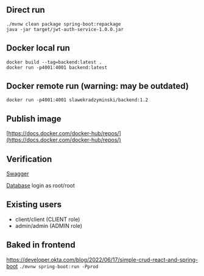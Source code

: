## Direct run

```commandline
./mvnw clean package spring-boot:repackage
java -jar target/jwt-auth-service-1.0.0.jar
```

## Docker local run

```commandline
docker build --tag=backend:latest .
docker run -p4001:4001 backend:latest
```

## Docker remote run (warning: may be outdated)

```commandline
docker run -p4001:4001 slawekradzyminski/backend:1.2
```

## Publish image

[https://docs.docker.com/docker-hub/repos/](https://docs.docker.com/docker-hub/repos/)

## Verification

[Swagger](http://localhost:4001/swagger-ui.html)

[Database](http://localhost:4001/h2-console) login as root/root

## Existing users

- client/client (CLIENT role)
- admin/admin (ADMIN role)

## Baked in frontend

https://developer.okta.com/blog/2022/06/17/simple-crud-react-and-spring-boot
`./mvnw spring-boot:run -Pprod`

